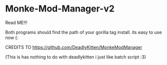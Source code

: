 # Monke-Mod-Manager-v2
Read ME!!!

Both programs should find the path of your gorilla tag install.
its easy to use now (:

CREDITS TO https://github.com/DeadlyKitten/MonkeModManager

(This is has nothing to do with deadlykitten i just like batch script :3)
